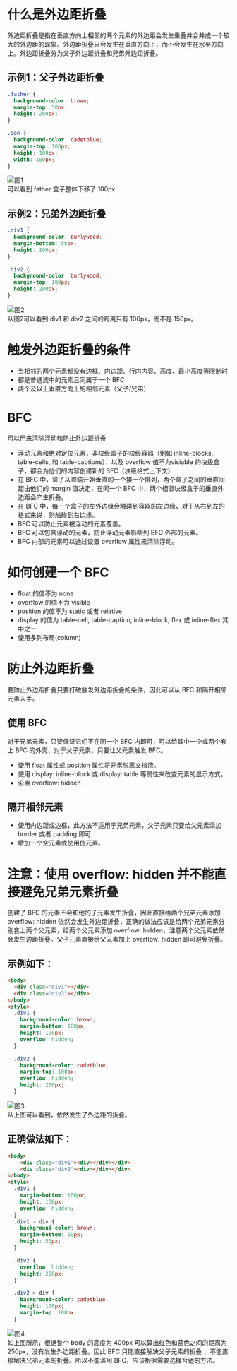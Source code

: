 # 什么是外边距折叠
外边距折叠是指在垂直方向上相邻的两个元素的外边距会发生重叠并合并成一个较大的外边距的现象。外边距折叠只会发生在垂直方向上，而不会发生在水平方向上。外边距折叠分为父子外边距折叠和兄弟外边距折叠。

## 示例1：父子外边距折叠
```css
.father {
  background-color: brown;
  margin-top: 50px;
  height: 200px;
}

.son {
  background-color: cadetblue;
  margin-top: 100px;
  height: 100px;
  width: 100px;
}
```
![图1](./images/block-drop1.png)   
可以看到 father 盒子整体下移了 100px

## 示例2：兄弟外边距折叠
```css
.div1 {
  background-color: burlywood;
  margin-bottom: 50px;
  height: 100px;
}

.div2 {
  background-color: burlywood;
  margin-top: 100px;
  height: 200px;
}
```
![图2](./images/block-drop3.png)  
从图2可以看到 div1 和 div2 之间的距离只有 100px，而不是 150px。

# 触发外边距折叠的条件
* 当相邻的两个元素都没有边框、内边距、行内内容、高度、最小高度等限制时  
* 都是普通流中的元素且同属于一个 BFC  
* 两个及以上垂直方向上的相邻元素（父子/兄弟）  

# BFC
可以用来清除浮动和防止外边距折叠  
* 浮动元素和绝对定位元素，非块级盒子的块级容器（例如 inline-blocks, table-cells, 和 table-captions），以及 overflow 值不为visiable 的块级盒子，都会为他们的内容创建新的 BFC（块级格式上下文）  
* 在 BFC 中，盒子从顶端开始垂直的一个接一个排列，两个盒子之间的垂直间距由他们的 margin 值决定，在同一个 BFC 中，两个相邻块级盒子的垂直外边距会产生折叠。  
* 在 BFC 中，每一个盒子的左外边缘会触碰到容器的左边缘，对于从右到左的格式来说，则触碰到右边缘。  
* BFC 可以防止元素被浮动的元素覆盖。  
* BFC 可以包含浮动的元素，防止浮动元素影响到 BFC 外部的元素。  
* BFC 内部的元素可以通过设置 overflow 属性来清除浮动。

# 如何创建一个 BFC
* float 的值不为 none
* overflow 的值不为 visible
* position 的值不为 static 或者 relative
* display 的值为 table-cell, table-caption, inline-block, flex 或 inline-flex 其中之一
* 使用多列布局(column)

# 防止外边距折叠
要防止外边距折叠只要打破触发外边距折叠的条件，因此可以从 BFC 和隔开相邻元素入手。  

## 使用 BFC
对于兄弟元素，只要保证它们不在同一个 BFC 内即可，可以给其中一个或两个套上 BFC 的外壳，对于父子元素，只要让父元素触发 BFC。  
* 使用 float 属性或 position 属性将元素脱离文档流。  
* 使用 display: inline-block 或 display: table 等属性来改变元素的显示方式。 
* 设置 overflow: hidden 

## 隔开相邻元素
* 使用内边距或边框，此方法不适用于兄弟元素，父子元素只要给父元素添加 border 或者 padding 即可  
* 增加一个空元素或使用伪元素。  

# 注意：使用 overflow: hidden 并不能直接避免兄弟元素折叠
创建了 BFC 的元素不会和他的子元素发生折叠，因此直接给两个兄弟元素添加 overflow: hidden 依然会发生外边距折叠，正确的做法应该是给两个兄弟元素分别套上两个父元素，给两个父元素添加 overflow: hidden，注意两个父元素依然会发生边距折叠。父子元素直接给父元素加上 overflow: hidden 即可避免折叠。

## 示例如下：
```html
<body>
  <div class="div1"></div>
  <div class="div2"></div>
</body>
<style>
  .div1 {
    background-color: brown;
    margin-bottom: 100px;
    height: 100px;
    overflow: hidden;
  }

  .div2 {
    background-color: cadetblue;
    margin-top: 100px;
    overflow: hidden;
    height: 200px;
  }
```
![图3](./images/block-drop5.png)  
从上图可以看到，依然发生了外边距的折叠。  

## 正确做法如下：
```html
<body>
    <div class="div1"><div></div></div>
    <div class="div2"><div></div></div>
</body>
<style>
  .div1 {
    margin-bottom: 100px;
    height: 100px;
    overflow: hidden;
  }
  .div1 > div {
    background-color: brown;
    margin-bottom: 50px;
    height: 50px;
  }

  .div2 {
    overflow: hidden;
    height: 200px;
  }

  .div2 > div {
    background-color: cadetblue;
    height: 100px;
    margin-top: 100px;
  }
```
![图4](./images/block-drop4.png)  
如上图所示，根据整个 body 的高度为 400px 可以算出红色和蓝色之间的距离为 250px，没有发生外边距折叠。因此 BFC 只能直接解决父子元素的折叠
，不能直接解决兄弟元素的折叠。所以不能滥用 BFC，应该根据需要选择合适的方法。
